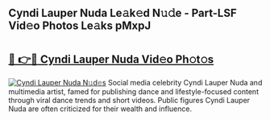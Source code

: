 ## Cyndi Lauper Nuda Le𝚊k𝚎d N𝚞𝚍e - Part-LSF Vid𝚎o Photos Le𝚊ks pMxpJ

# <h2><a href="http://fbewiy.evod.top/?m=Cyndi+Lauper+Nuda">🔗 👉🔴 Cyndi Lauper Nuda Vid𝚎o Ph𝚘t𝚘s</a></h2>

[![Cyndi Lauper Nuda N𝚞d𝚎s](https://i.imgur.com/8V9OHl7.gif)](http://fbewiy.evod.top/?m=Cyndi+Lauper+Nuda)
Social media celebrity Cyndi Lauper Nuda and multimedia artist, famed for publishing dance and lifestyle-focused content through viral dance trends and short videos. Public figures Cyndi Lauper Nuda are often criticized for their wealth and influence. 

